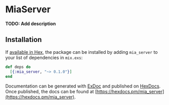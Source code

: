 # MiaServer

**TODO: Add description**

## Installation

If [available in Hex](https://hex.pm/docs/publish), the package can be installed
by adding `mia_server` to your list of dependencies in `mix.exs`:

```elixir
def deps do
  [{:mia_server, "~> 0.1.0"}]
end
```

Documentation can be generated with [ExDoc](https://github.com/elixir-lang/ex_doc)
and published on [HexDocs](https://hexdocs.pm). Once published, the docs can
be found at [https://hexdocs.pm/mia_server](https://hexdocs.pm/mia_server).

